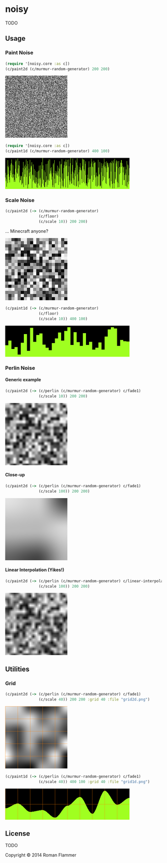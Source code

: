 # noisy

TODO

## Usage

### Paint Noise

``` clojure
(require '[noisy.core :as c])
(c/paint2d (c/murmur-random-generator) 200 200)
```

![](doc/noise2d.png)

``` clojure
(require '[noisy.core :as c])
(c/paint1d (c/murmur-random-generator) 400 100)
```

![](doc/noise1d.png)

### Scale Noise


```clojure
(c/paint2d (-> (c/murmur-random-generator)
               (c/floor)
               (c/scale 10)) 200 200)
```

... Minecraft anyone?

![](doc/scaled_noise.png)

```clojure
(c/paint1d (-> (c/murmur-random-generator)
               (c/floor)
               (c/scale 10)) 400 100)
```

![](doc/scaled_1dnoise.png)

### Perlin Noise

#### Generic example

```clojure
(c/paint2d (-> (c/perlin (c/murmur-random-generator) c/fade1)
               (c/scale 10)) 200 200)
```

![Perlin Noise](doc/perlin_noise.png)

#### Close-up

```clojure
(c/paint2d (-> (c/perlin (c/murmur-random-generator) c/fade1)
               (c/scale 100)) 200 200)
```

![Close-up](doc/perlin_closeup.png)

#### Linear Interpolation (Yikes!)

```clojure
(c/paint2d (-> (c/perlin (c/murmur-random-generator) c/linear-interpolation)
               (c/scale 100)) 200 200)
```

![Perlin Noise using linear interpolation... Yikes!](doc/perlin_linear.png)

## Utilities

### Grid

```clojure
(c/paint2d (-> (c/perlin (c/murmur-random-generator) c/fade1)
               (c/scale 40)) 200 200 :grid 40 :file "grid2d.png")
```

![](doc/grid2d.png)

```clojure
(c/paint1d (-> (c/perlin (c/murmur-random-generator) c/fade1)
               (c/scale 40)) 400 100 :grid 40 :file "grid1d.png")
```

![](doc/grid1d.png)

## License

TODO

Copyright © 2014 Roman Flammer
